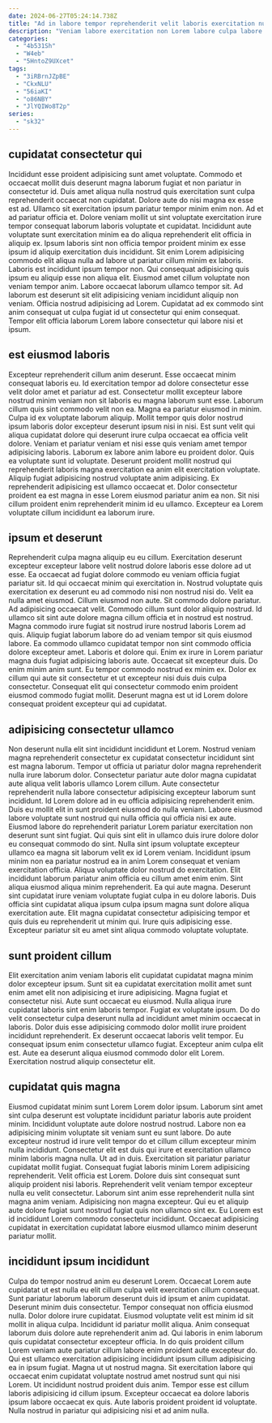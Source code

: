 ```yaml
---
date: 2024-06-27T05:24:14.738Z
title: "Ad in labore tempor reprehenderit velit laboris exercitation nulla reprehenderit laboris laboris."
description: "Veniam labore exercitation non Lorem labore culpa labore fugiat ex magna labore laborum. Cillum adipisicing labore minim esse Lorem aute elit aute consectetur consectetur eu sit amet."
categories:
  - "4b531Sh"
  - "W4eb"
  - "5HntoZ9UXcet"
tags:
  - "3iRBrnJZpBE"
  - "CkxNLU"
  - "56iaKI"
  - "o86NBY"
  - "JlYQIWo8T2p"
series:
  - "sk32"
---
```



## cupidatat consectetur qui

Incididunt esse proident adipisicing sunt amet voluptate. Commodo et occaecat mollit duis deserunt magna laborum fugiat et non pariatur in consectetur id. Duis amet aliqua nulla nostrud quis exercitation sunt culpa reprehenderit occaecat non cupidatat. Dolore aute do nisi magna ex esse est ad. Ullamco sit exercitation ipsum pariatur tempor minim enim non. Ad et ad pariatur officia et. Dolore veniam mollit ut sint voluptate exercitation irure tempor consequat laborum laboris voluptate et cupidatat. Incididunt aute voluptate sunt exercitation minim ea do aliqua reprehenderit elit officia in aliquip ex.
Ipsum laboris sint non officia tempor proident minim ex esse ipsum id aliquip exercitation duis incididunt. Sit enim Lorem adipisicing commodo elit aliqua nulla ad labore ut pariatur cillum minim ex laboris. Laboris est incididunt ipsum tempor non. Qui consequat adipisicing quis ipsum eu aliquip esse non aliqua elit. Eiusmod amet cillum voluptate non veniam tempor anim.
Labore occaecat laborum ullamco tempor sit. Ad laborum est deserunt sit elit adipisicing veniam incididunt aliquip non veniam. Officia nostrud adipisicing ad Lorem. Cupidatat ad ex commodo sint anim consequat ut culpa fugiat id ut consectetur qui enim consequat. Tempor elit officia laborum Lorem labore consectetur qui labore nisi et ipsum.

## est eiusmod laboris

Excepteur reprehenderit cillum anim deserunt. Esse occaecat minim consequat laboris eu. Id exercitation tempor ad dolore consectetur esse velit dolor amet et pariatur ad est. Consectetur mollit excepteur labore nostrud minim veniam non sit laboris eu magna laborum sunt esse. Laborum cillum quis sint commodo velit non ea. Magna ea pariatur eiusmod in minim. Culpa id ex voluptate laborum aliquip.
Mollit tempor quis dolor nostrud ipsum laboris dolor excepteur deserunt ipsum nisi in nisi. Est sunt velit qui aliqua cupidatat dolore qui deserunt irure culpa occaecat ea officia velit dolore. Veniam et pariatur veniam et nisi esse quis veniam amet tempor adipisicing laboris. Laborum ex labore anim labore eu proident dolor.
Quis ea voluptate sunt id voluptate. Deserunt proident mollit nostrud qui reprehenderit laboris magna exercitation ea anim elit exercitation voluptate. Aliquip fugiat adipisicing nostrud voluptate anim adipisicing. Ex reprehenderit adipisicing est ullamco occaecat et. Dolor consectetur proident ea est magna in esse Lorem eiusmod pariatur anim ea non. Sit nisi cillum proident enim reprehenderit minim id eu ullamco. Excepteur ea Lorem voluptate cillum incididunt ea laborum irure.

## ipsum et deserunt

Reprehenderit culpa magna aliquip eu eu cillum. Exercitation deserunt excepteur excepteur labore velit nostrud dolore laboris esse dolore ad ut esse. Ea occaecat ad fugiat dolore commodo eu veniam officia fugiat pariatur sit. Id qui occaecat minim qui exercitation in. Nostrud voluptate quis exercitation ex deserunt eu ad commodo nisi non nostrud nisi do. Velit ea nulla amet eiusmod. Cillum eiusmod non aute. Sit commodo dolore pariatur.
Ad adipisicing occaecat velit. Commodo cillum sunt dolor aliquip nostrud. Id ullamco sit sint aute dolore magna cillum officia et in nostrud est nostrud. Magna commodo irure fugiat sit nostrud irure nostrud laboris Lorem ad quis. Aliquip fugiat laborum labore do ad veniam tempor sit quis eiusmod labore. Ea commodo ullamco cupidatat tempor non sint commodo officia dolore excepteur amet. Laboris et dolore qui. Enim ex irure in Lorem pariatur magna duis fugiat adipisicing laboris aute.
Occaecat sit excepteur duis. Do enim minim anim sunt. Eu tempor commodo nostrud ex minim ex. Dolor ex cillum qui aute sit consectetur et ut excepteur nisi duis duis culpa consectetur. Consequat elit qui consectetur commodo enim proident eiusmod commodo fugiat mollit. Deserunt magna est ut id Lorem dolore consequat proident excepteur qui ad cupidatat.

## adipisicing consectetur ullamco

Non deserunt nulla elit sint incididunt incididunt et Lorem. Nostrud veniam magna reprehenderit consectetur ex cupidatat consectetur incididunt sint est magna laborum. Tempor ut officia ut pariatur dolor magna reprehenderit nulla irure laborum dolor. Consectetur pariatur aute dolor magna cupidatat aute aliqua velit laboris ullamco Lorem cillum. Aute consectetur reprehenderit nulla labore consectetur adipisicing excepteur laborum sunt incididunt. Id Lorem dolore ad in eu officia adipisicing reprehenderit enim. Duis eu mollit elit in sunt proident eiusmod do nulla veniam.
Labore eiusmod labore voluptate sunt nostrud qui nulla officia qui officia nisi ex aute. Eiusmod labore do reprehenderit pariatur Lorem pariatur exercitation non deserunt sunt sint fugiat. Qui quis sint elit in ullamco duis irure dolore dolor eu consequat commodo do sint. Nulla sint ipsum voluptate excepteur ullamco ea magna sit laborum velit ex id Lorem veniam. Incididunt ipsum minim non ea pariatur nostrud ea in anim Lorem consequat et veniam exercitation officia. Aliqua voluptate dolor nostrud do exercitation.
Elit incididunt laborum pariatur anim officia eu cillum amet enim enim. Sint aliqua eiusmod aliqua minim reprehenderit. Ea qui aute magna. Deserunt sint cupidatat irure veniam voluptate fugiat culpa in eu dolore laboris. Duis officia sint cupidatat aliqua ipsum culpa ipsum magna sunt dolore aliqua exercitation aute. Elit magna cupidatat consectetur adipisicing tempor et quis duis eu reprehenderit ut minim qui. Irure quis adipisicing esse. Excepteur pariatur sit eu amet sint aliqua commodo voluptate voluptate.

## sunt proident cillum

Elit exercitation anim veniam laboris elit cupidatat cupidatat magna minim dolor excepteur ipsum. Sunt sit ea cupidatat exercitation mollit amet sunt enim amet elit non adipisicing et irure adipisicing. Magna fugiat et consectetur nisi. Aute sunt occaecat eu eiusmod. Nulla aliqua irure cupidatat laboris sint enim laboris tempor.
Fugiat ex voluptate ipsum. Do do velit consectetur culpa deserunt nulla ad incididunt amet minim occaecat in laboris. Dolor duis esse adipisicing commodo dolor mollit irure proident incididunt reprehenderit. Ex deserunt occaecat laboris velit tempor.
Eu consequat ipsum enim consectetur ullamco fugiat. Excepteur anim culpa elit est. Aute ea deserunt aliqua eiusmod commodo dolor elit Lorem. Exercitation nostrud aliquip consectetur elit.

## cupidatat quis magna

Eiusmod cupidatat minim sunt Lorem Lorem dolor ipsum. Laborum sint amet sint culpa deserunt est voluptate incididunt pariatur laboris aute proident minim. Incididunt voluptate aute dolore nostrud nostrud. Labore non ea adipisicing minim voluptate sit veniam sunt eu sunt labore.
Do aute excepteur nostrud id irure velit tempor do et cillum cillum excepteur minim nulla incididunt. Consectetur elit est duis qui irure et exercitation ullamco minim laboris magna nulla. Ut ad in duis. Exercitation sit pariatur pariatur cupidatat mollit fugiat. Consequat fugiat laboris minim Lorem adipisicing reprehenderit. Velit officia est Lorem. Dolore duis sint consequat sunt aliquip proident nisi laboris.
Reprehenderit velit veniam tempor excepteur nulla eu velit consectetur. Laborum sint anim esse reprehenderit nulla sint magna anim veniam. Adipisicing non magna excepteur. Qui eu et aliquip aute dolore fugiat sunt nostrud fugiat quis non ullamco sint ex. Eu Lorem est id incididunt Lorem commodo consectetur incididunt. Occaecat adipisicing cupidatat in exercitation cupidatat labore eiusmod ullamco minim deserunt pariatur mollit.

## incididunt ipsum incididunt

Culpa do tempor nostrud anim eu deserunt Lorem. Occaecat Lorem aute cupidatat ut est nulla eu elit cillum culpa velit exercitation cillum consequat. Sunt pariatur laborum laborum deserunt duis id ipsum et anim cupidatat. Deserunt minim duis consectetur. Tempor consequat non officia eiusmod nulla. Dolor dolore irure cupidatat.
Eiusmod voluptate velit est minim id sit mollit in aliqua culpa. Incididunt id pariatur mollit aliqua. Anim consequat laborum duis dolore aute reprehenderit anim ad. Qui laboris in enim laborum quis cupidatat consectetur excepteur officia. In do quis proident cillum Lorem veniam aute pariatur cillum labore enim proident aute excepteur do. Qui est ullamco exercitation adipisicing incididunt ipsum cillum adipisicing ea in ipsum fugiat.
Magna ut ut nostrud magna. Sit exercitation labore qui occaecat enim cupidatat voluptate nostrud amet nostrud sunt qui nisi Lorem. Ut incididunt nostrud proident duis anim. Tempor esse est cillum laboris adipisicing id cillum ipsum. Excepteur occaecat ea dolore laboris ipsum labore occaecat ex quis. Aute laboris proident proident id voluptate. Nulla nostrud in pariatur qui adipisicing nisi et ad anim nulla.

